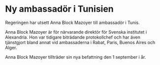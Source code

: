 # Ny ambassadör i Tunisien

Regeringen har utsett Anna Block Mazoyer till ambassadör i Tunis.

Anna Block Mazoyer är för närvarande direktör för Svenska institutet i Alexandria. Hon var tidigare biträdande protokollchef och har även tjänstgjort bland annat vid ambassaderna i Rabat, Paris, Buenos Aires och Alger.

Anna Block Mazoyer tillträder sin nya befattning den 1 september i år.
